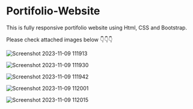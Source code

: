 # Portifolio-Website
This is fully responsive portifolio website using Html, CSS and Bootstrap.

Please check attached images below 👇👇👇

![Screenshot 2023-11-09 111913](https://github.com/GarvitSharma870/Portifolio-Website/assets/86037052/fd1e3090-11df-4bf8-8b8b-5d16c7c8c60a)


![Screenshot 2023-11-09 111930](https://github.com/GarvitSharma870/Portifolio-Website/assets/86037052/d5a7c134-5aac-47b1-87ef-daf8663023a8)


![Screenshot 2023-11-09 111942](https://github.com/GarvitSharma870/Portifolio-Website/assets/86037052/8ce6eafc-1f9c-42ad-b556-4011a0a8495f)


![Screenshot 2023-11-09 112001](https://github.com/GarvitSharma870/Portifolio-Website/assets/86037052/27eef555-77e2-43af-a2bd-11243ec3717a)


![Screenshot 2023-11-09 112015](https://github.com/GarvitSharma870/Portifolio-Website/assets/86037052/4891a8c3-8817-45dc-8efb-f732877f7759)
